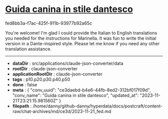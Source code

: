 # [Guida canina in stile dantesco](https://claude.ai/chat/ce3daebd-b4e6-44fb-8ed2-312bf017f09d)

fed8bb3a-f7ac-425f-911b-93977b92a65c

You're welcome! I'm glad I could provide the Italian to English translations you needed for the instructions for Marinella. It was fun to write the initial version in a Dante-inspired style. Please let me know if you need any other translation assistance.

---

* **dataDir** : src/applications/claude-json-converter/data
* **rootDir** : claude-json-converter
* **applicationRootDir** : claude-json-converter
* **tags** : p10.p20.p30.p40.p50
* **done** : false
* **meta** : {
  "conv_uuid": "ce3daebd-b4e6-44fb-8ed2-312bf017f09d",
  "conv_name": "Guida canina in stile dantesco",
  "updated_at": "2023-11-21T23:21:15.981560Z"
}
* **filepath** : /home/danny/github-danny/hyperdata/docs/postcraft/content-raw/chat-archives/md/ce3d/2023-11-21_fed.md